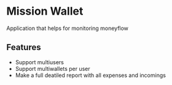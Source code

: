 # Mission Wallet
Application that helps for monitoring moneyflow

## Features
- Support multiusers
- Support multiwallets per user
- Make a full deatiled report with all expenses and incomings

